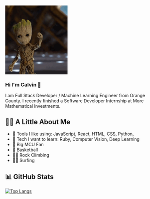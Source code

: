 <p><img align="center" src="https://github.com/CalvinTran7/CalvinTran7/blob/main/hello.gif" /> </p>

### Hi I'm Calvin 👋

I am Full Stack Developer / Machine Learning Engineer from Orange County. I recently finished a Software Developer Internship at More Mathematical Investments. 

## 🙋‍♂️   A Little About Me
* 🧰  Tools I like using:  JavaScript, React, HTML, CSS, Python,
* 📖  Tech I want to learn: Ruby, Computer Vision, Deep Learning
* 🎥  Big MCU Fan
* 🏀  Basketball
* 🧗‍♂️  Rock Climbing
* 🏄‍♂️  Surfing 


## 📊   GitHub Stats
[![Top Langs](https://github-readme-stats.vercel.app/api/top-langs/?username=CalvinTran7&layout=compact)](https://github.com/anuraghazra/github-readme-stats)


